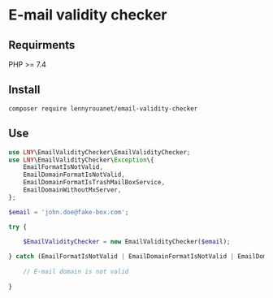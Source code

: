 # E-mail validity checker

## Requirments

PHP >= 7.4


## Install

`composer require lennyrouanet/email-validity-checker`

## Use

```php
use LNY\EmailValidityChecker\EmailValidityChecker;
use LNY\EmailValidityChecker\Exception\{
	EmailFormatIsNotValid,
	EmailDomainFormatIsNotValid,
	EmailDomainFormatIsTrashMailBoxService,
	EmailDomainWithoutMxServer,
};

$email = 'john.doe@fake-box.com';

try {
	
	$EmailValidityChecker = new EmailValidityChecker($email);

} catch (EmailFormatIsNotValid | EmailDomainFormatIsNotValid | EmailDomainFormatIsTrashMailBoxService | EmailDomainWithoutMxServer $e) {
	
	// E-mail domain is not valid
	
}
```
